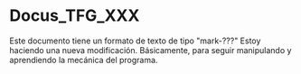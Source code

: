 # Docus_TFG_XXX
Este documento tiene un formato de texto de tipo "mark-???"
Estoy haciendo una nueva modificación. Básicamente, para seguir manipulando y aprendiendo la mecánica del programa.
